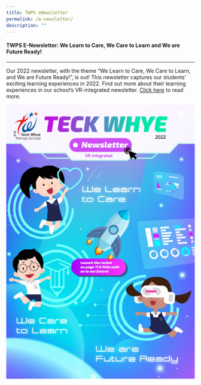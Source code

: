 ```yaml
---
title: TWPS eNewsletter
permalink: /e-newsletter/
description: ""
---
```

#### TWPS E-Newsletter: We Learn to Care, We Care to Learn and We are Future Ready!
------------------------------------------------------------------------------
Our 2022 newsletter, with the theme “We Learn to Care, We Care to Learn, and We are Future Ready!”, is out! This newsletter captures our students’ exciting learning experiences in 2022. Find out more about their learning experiences in our school’s VR-integrated newsletter.&nbsp;[Click here](https://storage.googleapis.com/twps-newsletter/2022/mobile/index.html)&nbsp;to read more.

<a href="https://storage.googleapis.com/twps-newsletter/2022/mobile/index.html"> ![](/images/TWPS_eNewsletter_2022.png)</a>